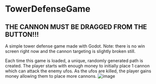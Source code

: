 # TowerDefenseGame

## THE CANNON MUST BE DRAGGED FROM THE BUTTON!!!

A simple tower defense game made with Godot.
Note: there is no win screen right now and the cannon targeting is slightly broken still.

Each time this game is loaded, a unique, randomly generated path is created. The player starts with enough money to initially place 1 cannon which can attack the enemy ufos. As the ufos are killed, the player gains money allowing them to place more cannons.
![image](https://github.com/user-attachments/assets/8e1f24fe-8d1e-4239-acfa-a003ef445c37)
